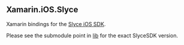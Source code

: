 Xamarin.iOS.Slyce
-----------------

Xamarin bindings for the [Slyce iOS SDK](https://github.com/Slyce-Inc/Slyce-iOS-SDK).

Please see the submodule point in [lib](lib) for the exact SlyceSDK version.

